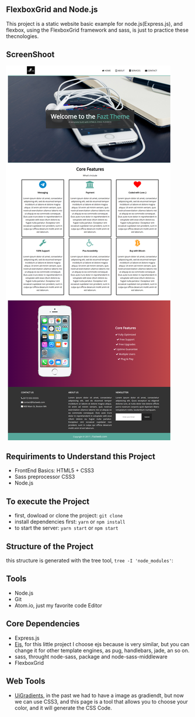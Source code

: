 ## FlexboxGrid and Node.js
This project is a static website basic example for node.js(Express.js), and flexbox,
using the FlexboxGrid framework and sass, is just to practice these thecnologies.

## ScreenShoot
![](./docs/screenshot.png)

## Requiriments to Understand this Project
- FrontEnd Basics: HTML5 + CSS3
- Sass preprocessor CSS3
- Node.js

## To execute the Project
- first, dowload or clone the project: `git clone `
- install dependencies first: `yarn` or `npm install`
- to start the server: `yarn start` or `npm start`

## Structure of the Project
this structure is generated with the tree tool, `tree -I 'node_modules'`:

## Tools
- Node.js
- Git
- Atom.io, just my favorite code Editor

## Core Dependencies
- Express.js
- [Ejs](), for this little project I choose ejs
  because is very similar, but you can change it for other template engines, as
  pug, handlebars, jade, an so on.
- sass, throught node-sass, package and node-sass-middleware
- FlexboxGrid

## Web Tools
- [UiGradients](https://uigradients.com/), in the past we had to have a image as
  gradiendt, but now we can use CSS3, and this page is a tool that allows you to
  choose your color, and it will generate the CSS Code.
